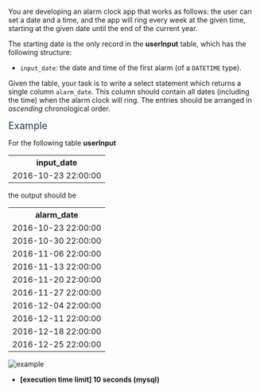 <p>You are developing an alarm clock app that works as follows: the user can set a date and a time, and the app will ring every week at the given time, starting at the given date until the end of the current year.</p>
<p>The starting date is the only record in the <strong>userInput</strong> table, which has the following structure:</p>
<ul>
<li><code>input_date</code>: the date and time of the first alarm (of a <code>DATETIME</code> type).</li>
</ul>
<p>Given the table, your task is to write a select statement which returns a single column <code>alarm_date</code>. This column should contain all dates (including the time) when the alarm clock will ring. The entries should be arranged in <em>ascending</em> chronological order.</p>
<p><span class="markdown--header" style="color:#2b3b52;font-size:1.4em">Example</span></p>
<p>For the following table <strong>userInput</strong></p>
<table>
<tr>
<th>input_date</th>
</tr>
<tr>
<td>2016-10-23 22:00:00</td>
</tr>
</table>
<p>the output should be</p>
<table>
<tr>
<th>alarm_date</th>
</tr><tr>
  <td>2016-10-23 22:00:00</td>
</tr>
<tr>
  <td>2016-10-30 22:00:00</td>
</tr>
<tr>
  <td>2016-11-06 22:00:00</td>
</tr>
<tr>
  <td>2016-11-13 22:00:00</td>
</tr>
<tr>
  <td>2016-11-20 22:00:00</td>
</tr>
<tr>
  <td>2016-11-27 22:00:00</td>
</tr>
<tr>
  <td>2016-12-04 22:00:00</td>
</tr>
<tr>
  <td>2016-12-11 22:00:00</td>
</tr>
<tr>
  <td>2016-12-18 22:00:00</td>
</tr>
<tr>
  <td>2016-12-25 22:00:00</td>
</tr>
</table>
<p><img src="https://codesignal.s3.amazonaws.com/tasks/alarmClocks/img/example.jpg?_tm=1611831908282" alt="example" /></p>
<ul>
<li><strong>[execution time limit] 10 seconds (mysql)</strong></li>
</ul>
